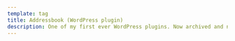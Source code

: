 ```yaml
---
template: tag
title: Addressbook (WordPress plugin)
description: One of my first ever WordPress plugins. Now archived and no longer maintained.
---
```

